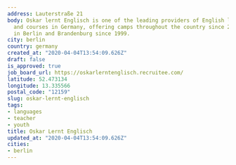 ```yaml
---
address: Lauterstraße 21
body: Oskar lernt Englisch is one of the leading providers of English language camps
  and courses in Germany, offering camps throughout the country since 2004, and courses
  in Berlin and Brandenburg since 1999.
city: berlin
country: germany
created_at: "2020-04-04T13:54:09.626Z"
draft: false
is_approved: true
job_board_url: https://oskarlerntenglisch.recruitee.com/
latitude: 52.473134
longitude: 13.335566
postal_code: "12159"
slug: oskar-lernt-englisch
tags:
- languages
- teacher
- youth
title: Oskar Lernt Englisch
updated_at: "2020-04-04T13:54:09.626Z"
cities:
- berlin
---
```

